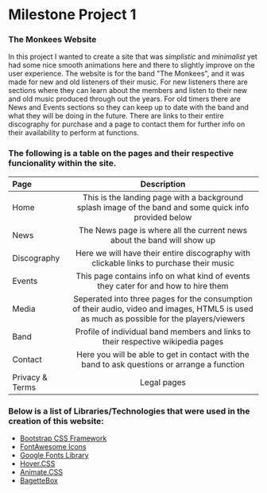 # Milestone Project 1

### The Monkees Website

In this project I wanted to create a site that was *simplistic* and *minimalist* yet had some nice smooth animations here and there to slightly improve on the user experience.
The website is for the band "The Monkees", and it was made for new and old listeners of their music.
For new listeners there are sections where they can learn about the members and listen to their new and old music produced through out the years.
For old timers there are News and Events sections so they can keep up to date with the band and what they will be doing in the future.
There are links to their entire discography for purchase and a page to contact them for further info on their availability to perform at functions.


### The following is a table on the pages and their respective funcionality within the site.

| Page | Description |
| :--- | :---: |
| Home | This is the landing page with a background splash image of the band and some quick info provided below |
| News | The News page is where all the current news about the band will show up |
| Discography | Here we will have their entire discography with clickable links to purchase their music |
|Events | This page contains info on what kind of events they cater for and how to hire them |
|Media | Seperated into three pages for the consumption of their audio, video and images, HTML5 is used as much as possible for the players/viewers |
|Band | Profile of individual band members and links to their respective wikipedia pages |
|Contact | Here you will be able to get in contact with the band to ask questions or arrange a function |
| Privacy & Terms | Legal pages |


### Below is a list of Libraries/Technologies that were used in the creation of this website:

* [Bootstrap CSS Framework](https://getbootstrap.com/)
* [FontAwesome Icons](https://fontawesome.com/)
* [Google Fonts Library](https://fonts.google.com/)
* [Hover.CSS](http://ianlunn.github.io/Hover/)
* [Animate.CSS](https://daneden.github.io/animate.css/)
* [BagetteBox](https://feimosi.github.io/baguetteBox.js/)
